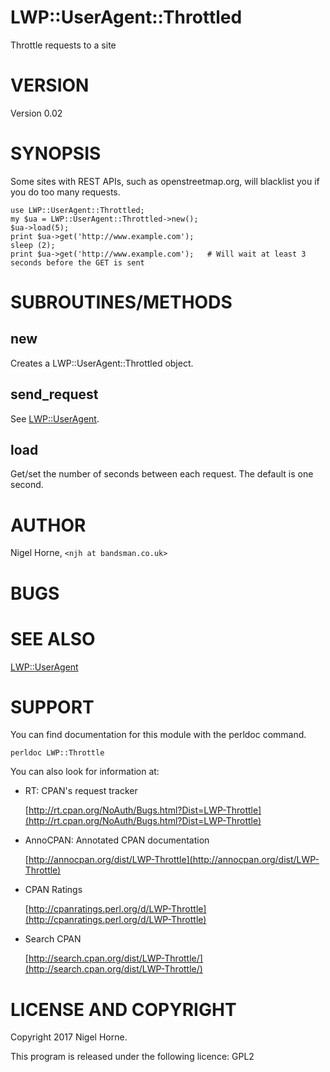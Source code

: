 # LWP::UserAgent::Throttled

Throttle requests to a site

# VERSION

Version 0.02

# SYNOPSIS

Some sites with REST APIs, such as openstreetmap.org, will blacklist you if you do too many requests.

    use LWP::UserAgent::Throttled;
    my $ua = LWP::UserAgent::Throttled->new();
    $ua->load(5);
    print $ua->get('http://www.example.com');
    sleep (2);
    print $ua->get('http://www.example.com');   # Will wait at least 3 seconds before the GET is sent

# SUBROUTINES/METHODS

## new

Creates a LWP::UserAgent::Throttled object.

## send\_request

See [LWP::UserAgent](https://metacpan.org/pod/LWP::UserAgent).

## load

Get/set the number of seconds between each request. The default is one second.

# AUTHOR

Nigel Horne, `<njh at bandsman.co.uk>`

# BUGS

# SEE ALSO

[LWP::UserAgent](https://metacpan.org/pod/LWP::UserAgent)

# SUPPORT

You can find documentation for this module with the perldoc command.

    perldoc LWP::Throttle

You can also look for information at:

- RT: CPAN's request tracker

    [http://rt.cpan.org/NoAuth/Bugs.html?Dist=LWP-Throttle](http://rt.cpan.org/NoAuth/Bugs.html?Dist=LWP-Throttle)

- AnnoCPAN: Annotated CPAN documentation

    [http://annocpan.org/dist/LWP-Throttle](http://annocpan.org/dist/LWP-Throttle)

- CPAN Ratings

    [http://cpanratings.perl.org/d/LWP-Throttle](http://cpanratings.perl.org/d/LWP-Throttle)

- Search CPAN

    [http://search.cpan.org/dist/LWP-Throttle/](http://search.cpan.org/dist/LWP-Throttle/)

# LICENSE AND COPYRIGHT

Copyright 2017 Nigel Horne.

This program is released under the following licence: GPL2
